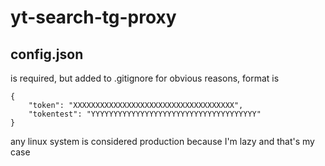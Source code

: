 # yt-search-tg-proxy

## config.json
is required, but added to .gitignore for obvious reasons, format is
```
{
    "token": "XXXXXXXXXXXXXXXXXXXXXXXXXXXXXXXXXXXX",
    "tokentest": "YYYYYYYYYYYYYYYYYYYYYYYYYYYYYYYYYYYYY"
}
```
any linux system is considered production because I'm lazy and that's my case